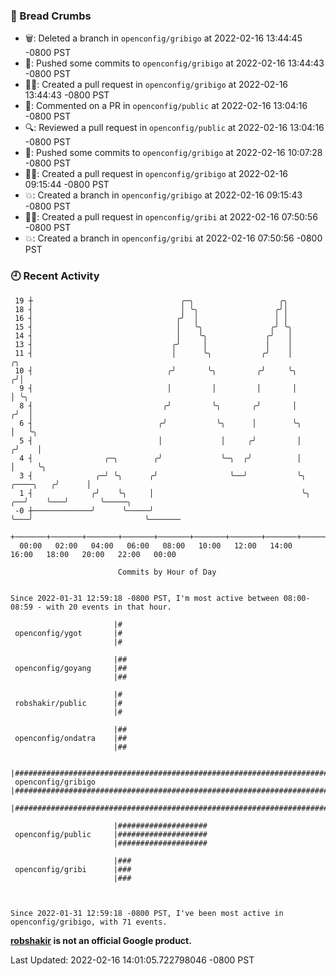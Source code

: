 ### 🍞 Bread Crumbs

 * 🗑: Deleted a branch in `openconfig/gribigo` at 2022-02-16 13:44:45 -0800 PST
 * 🚢: Pushed some commits to `openconfig/gribigo` at 2022-02-16 13:44:43 -0800 PST
 * ✍🏼: Created a pull request in `openconfig/gribigo` at 2022-02-16 13:44:43 -0800 PST
 * 💬: Commented on a PR in  `openconfig/public` at 2022-02-16 13:04:16 -0800 PST
 * 🔍: Reviewed a pull request in  `openconfig/public` at 2022-02-16 13:04:16 -0800 PST
 * 🚢: Pushed some commits to `openconfig/gribigo` at 2022-02-16 10:07:28 -0800 PST
 * ✍🏼: Created a pull request in `openconfig/gribigo` at 2022-02-16 09:15:44 -0800 PST
 * 💥: Created a branch in `openconfig/gribigo` at 2022-02-16 09:15:43 -0800 PST
 * ✍🏼: Created a pull request in `openconfig/gribi` at 2022-02-16 07:50:56 -0800 PST
 * 💥: Created a branch in `openconfig/gribi` at 2022-02-16 07:50:56 -0800 PST

### 🕘 Recent Activity
```
 19 ┼                                 ╭─╮                   ╭╮
 18 ┤                                 │ ╰╮                 ╭╯│
 16 ┤                                ╭╯  │                 │ │
 15 ┤                                │   ╰╮               ╭╯ ╰╮
 14 ┤                                │    ╰╮             ╭╯   │
 13 ┤                               ╭╯     │             │    │
 11 ┤                               │      ╰╮           ╭╯    │                       ╭╮
 10 ┤                              ╭╯       ╰╮         ╭╯     ╰╮                     ╭╯│
  9 ┤                              │         │         │       │                     │ ╰╮
  8 ┤                             ╭╯         ╰╮       ╭╯       │                    ╭╯  │
  6 ┤                            ╭╯           ╰╮      │        ╰╮                   │   ╰╮
  5 ┤                            │             │     ╭╯         │                  ╭╯    │
  4 ┤                ╭─╮        ╭╯             ╰─╮  ╭╯          │                  │     ╰╮
  3 ┤              ╭─╯ ╰╮      ╭╯                ╰──╯           ╰╮       ╭────╮   ╭╯      │
  1 ┤             ╭╯    ╰╮     │                                 ╰╮   ╭──╯    ╰───╯       ╰─────╮
 -0 ┼─────────────╯      ╰─────╯                                  ╰───╯                         ╰───────
    +───────+───────+───────+───────+───────+───────+───────+───────+───────+───────+───────+───────+────
  00:00   02:00   04:00   06:00   08:00   10:00   12:00   14:00   16:00   18:00   20:00   22:00   00:00   

						Commits by Hour of Day


Since 2022-01-31 12:59:18 -0800 PST, I'm most active between 08:00-08:59 - with 20 events in that hour.

```



```
                       |#
 openconfig/ygot       |#
                       |#

                       |##
 openconfig/goyang     |##
                       |##

                       |#
 robshakir/public      |#
                       |#

                       |##
 openconfig/ondatra    |##
                       |##

                       |#######################################################################
 openconfig/gribigo    |#######################################################################
                       |#######################################################################

                       |####################
 openconfig/public     |####################
                       |####################

                       |###
 openconfig/gribi      |###
                       |###



Since 2022-01-31 12:59:18 -0800 PST, I've been most active in openconfig/gribigo, with 71 events.

```
**[robshakir](mailto:robjs@google.com) is not an official Google product.**  


Last Updated: 2022-02-16 14:01:05.722798046 -0800 PST
